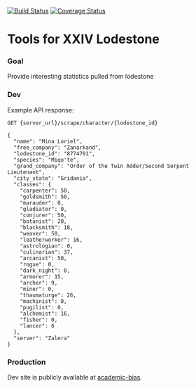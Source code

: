 [![Build Status](https://travis-ci.org/Demotivated/fxiv_lodestone.svg?branch=master)](https://travis-ci.org/Demotivated/fxiv_lodestone) [![Coverage Status](https://coveralls.io/repos/Demotivated/fxiv_lodestone/badge.svg?branch=master&service=github)](https://coveralls.io/github/Demotivated/fxiv_lodestone?branch=master)

# Tools for XXIV Lodestone

### Goal

Provide interesting statistics pulled from lodestone

### Dev

Example API response:

`GET {server_url}/scrape/character/{lodestone_id}`

```
{
  "name": "Mina Loriel",
  "free_company": "Zanarkand",
  "lodestone_id": "8774791",
  "species": "Miqo'te",
  "grand_company": "Order of the Twin Adder/Second Serpent Lieutenant",
  "city_state": "Gridania",
  "classes": {
    "carpenter": 50,
    "goldsmith": 50,
    "marauder": 0,
    "gladiator": 0,
    "conjurer": 50,
    "botanist": 20,
    "blacksmith": 18,
    "weaver": 50,
    "leatherworker": 16,
    "astrologian": 0,
    "culinarian": 37,
    "arcanist": 50,
    "rogue": 0,
    "dark_night": 0,
    "armorer": 15,
    "archer": 9,
    "miner": 0,
    "thaumaturge": 26,
    "machinist": 0,
    "pugilist": 0,
    "alchemist": 16,
    "fisher": 0,
    "lancer": 6
  },
  "server": "Zalera"
}
```

### Production

Dev site is publicly available at [academic-bias](https://academic-bias.herokuapp.com/).